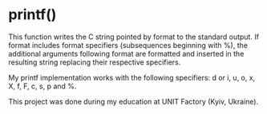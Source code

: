 # printf()

This function writes the C string pointed by format to the standard output. If format includes format specifiers (subsequences beginning with %), the additional arguments following format are formatted and inserted in the resulting string replacing their respective specifiers.

My printf implementation works with the following specifiers: d or i, u, o, x, X, f, F, c, s, p and %.

This project was done during my education at UNIT Factory (Kyiv, Ukraine).
